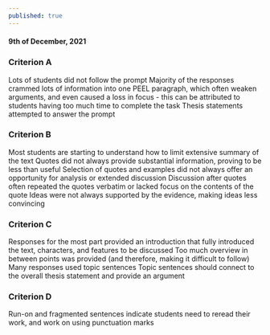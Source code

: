 ```yaml
---
published: true
---
```

#### 9th of December, 2021

### Criterion A
Lots of students did not follow the prompt
Majority of the responses crammed lots of information into one PEEL paragraph, which
often weaken arguments, and even caused a loss in focus - this can be attributed to
students having too much time to complete the task
Thesis statements attempted to answer the prompt

### Criterion B
Most students are starting to understand how to limit extensive summary of the text
Quotes did not always provide substantial information, proving to be less than useful
Selection of quotes and examples did not always offer an opportunity for analysis or
extended discussion
Discussion after quotes often repeated the quotes verbatim or lacked focus on the
contents of the quote
Ideas were not always supported by the evidence, making ideas less convincing

### Criterion C
Responses for the most part provided an introduction that fully introduced the text, characters, and features to be discussed
Too much overview in between points was provided (and therefore, making it difficult
to follow)
Many responses used topic sentences
Topic sentences should connect to the overall thesis statement and provide an argument

### Criterion D
Run-on and fragmented sentences indicate students need to reread their work, and work
on using punctuation marks
